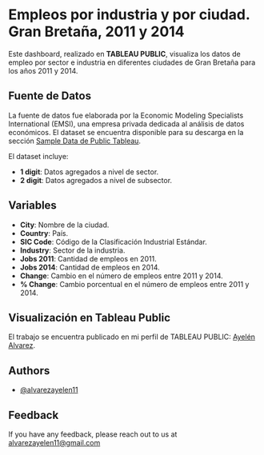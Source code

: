 # Empleos por industria y por ciudad. Gran Bretaña, 2011 y 2014

Este dashboard, realizado en **TABLEAU PUBLIC**, visualiza los datos de empleo por sector e industria en diferentes ciudades de Gran Bretaña para los años 2011 y 2014.

## Fuente de Datos

La fuente de datos fue elaborada por la Economic Modeling Specialists International (EMSI), una empresa privada dedicada al análisis de datos económicos. El dataset se encuentra disponible para su descarga en la sección [Sample Data de Public Tableau](https://public.tableau.com/app/learn/sample-data).

El dataset incluye:
- **1 digit**: Datos agregados a nivel de sector.
- **2 digit**: Datos agregados a nivel de subsector.

## Variables

- **City**: Nombre de la ciudad.
- **Country**: País.
- **SIC Code**: Código de la Clasificación Industrial Estándar.
- **Industry**: Sector de la industria.
- **Jobs 2011**: Cantidad de empleos en 2011.
- **Jobs 2014**: Cantidad de empleos en 2014.
- **Change**: Cambio en el número de empleos entre 2011 y 2014.
- **% Change**: Cambio porcentual en el número de empleos entre 2011 y 2014.

## Visualización en Tableau Public

El trabajo se encuentra publicado en mi perfil de TABLEAU PUBLIC: [Ayelén Alvarez](https://public.tableau.com/app/profile/ayelen.alvarez1540/vizzes).


## Authors

- [@alvarezayelen11](https://github.com/alvarezayelen11)


## Feedback

If you have any feedback, please reach out to us at alvarezayelen11@gmail.com
